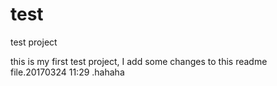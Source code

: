 # test
test project

this is my first test project, I add some changes to this readme file.20170324 11:29 .hahaha

